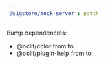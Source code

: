 ```yaml
---
'@sigstore/mock-server': patch
---
```


Bump dependencies:

- @oclif/color from to
- @oclif/plugin-help from to
